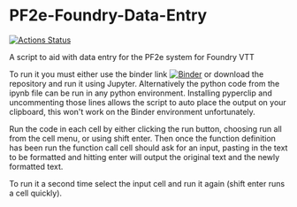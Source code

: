 # PF2e-Foundry-Data-Entry
[![Actions Status](https://github.com/TikaelSol/PF2e-Foundry-Data-Entry/workflows/tests.yml/badge.svg?branch=main)](https://github.com/TikaelSol/PF2e-Foundry-Data-Entry/actions)

A script to aid with data entry for the PF2e system for Foundry VTT

To run it you must either use the binder link [![Binder](https://mybinder.org/badge_logo.svg)](https://mybinder.org/v2/gh/TikaelSol/PF2e-Foundry-Data-Entry/HEAD) or download the repository and run it using Jupyter.  Alternatively the python code from the ipynb file can be run in any python environment.  Installing pyperclip and uncommenting those lines allows the script to auto place the output on your clipboard, this won't work on the Binder environment unfortunately.

Run the code in each cell by either clicking the run button, choosing run all from the cell menu, or using shift enter.  Then once the function definition has been run the function call cell should ask for an input, pasting in the text to be formatted and hitting enter will output the original text and the newly formatted text.

To run it a second time select the input cell and run it again (shift enter runs a cell quickly).

